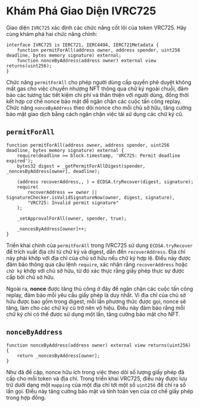 # Khám Phá Giao Diện IVRC725

Giao diện `IVRC725` xác định các chức năng cốt lõi của token VRC725. Hãy cùng khám phá hai chức năng chính:

```solidity
interface IVRC725 is IERC721, IERC4494, IERC721Metadata {
    function permitForAll(address owner, address spender, uint256 deadline, bytes memory signature) external;
    function nonceByAddress(address owner) external view returns(uint256);
}
```

Chức năng `permitForAll` cho phép người dùng cấp quyền phê duyệt không mất gas cho việc chuyển nhượng NFT thông qua chữ ký ngoài chuỗi, đảm bảo các tương tác tiết kiệm chi phí và thân thiện với người dùng, đồng thời kết hợp cơ chế nonce bảo mật để ngăn chặn các cuộc tấn công replay. Chức năng `nonceByAddress` theo dõi nonce cho mỗi chủ sở hữu, tăng cường bảo mật giao dịch bằng cách ngăn chặn việc tái sử dụng các chữ ký cũ.

## `permitForAll`

```solidity
function permitForAll(address owner, address spender, uint256 deadline, bytes memory signature) external {
    require(deadline >= block.timestamp, 'VRC725: Permit deadline expired');
    bytes32 digest = _getPermitForAllDigest(spender, _noncesByAddress[owner], deadline);

    (address recoverAddress,, ) = ECDSA.tryRecover(digest, signature);
    require(
        recoverAddress == owner || SignatureChecker.isValidSignatureNow(owner, digest, signature),
        "VRC725: Invalid permit signature"
    );

    _setApprovalForAll(owner, spender, true);

    _noncesByAddress[owner]++;
}
```

Triển khai chính của `permitForAll` trong IVRC725 sử dụng `ECDSA.tryRecover` để trích xuất địa chỉ từ chữ ký và digest, dẫn đến `recoverAddress`. Địa chỉ này phải khớp với địa chỉ của chủ sở hữu nếu chữ ký hợp lệ. Điều này được đảm bảo thông qua câu lệnh `require`, xác nhận rằng `recoverAddress` hoặc `chữ ký` khớp với chủ sở hữu, từ đó xác thực rằng giấy phép thực sự được cấp bởi chủ sở hữu.

Ngoài ra, **nonce** được tăng thủ công ở đây để ngăn chặn các cuộc tấn công replay, đảm bảo mỗi yêu cầu giấy phép là duy nhất. Vì địa chỉ của chủ sở hữu được bao gồm trong digest, mỗi lần phương thức được gọi, nonce sẽ tăng, làm cho các chữ ký cũ trở nên vô hiệu. Điều này đảm bảo rằng mỗi chữ ký chỉ có thể được sử dụng một lần, tăng cường bảo mật cho NFT.

## `nonceByAddress`

```solidity
function nonceByAddress(address owner) external view returns(uint256) {
    return _noncesByAddress[owner];
}
```

Như đã đề cập, nonce hữu ích trong việc theo dõi số lượng giấy phép đã cấp cho mỗi token và địa chỉ. Trong triển khai VRC725, điều này được lưu trữ dưới dạng một `mapping` của một địa chỉ tới một số `uint256` để chỉ ra số lần gọi. Điều này tăng cường bảo mật và tính toàn vẹn của cơ chế giấy phép trong hợp đồng.